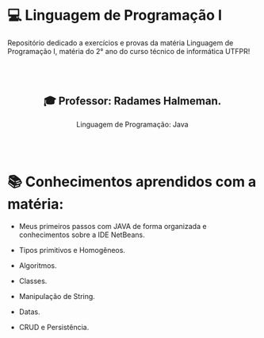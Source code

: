 # 💻 Linguagem de Programação I

Repositório dedicado a exercícios e provas da matéria Linguagem de Programação I, matéria do 2° ano do curso técnico de informática UTFPR! 

<br></br>
<div align = "center">

<h2> 🎓 Professor: Radames Halmeman. </h2>

Linguagem de Programação: Java

</div>
<br></br>

# 📚 Conhecimentos aprendidos com a matéria: 

- Meus primeiros passos com JAVA de forma organizada e conhecimentos sobre a IDE NetBeans.

- Tipos primitivos e Homogêneos.

- Algoritmos.

- Classes.

- Manipulação de String.

- Datas.

- CRUD e Persistência.
